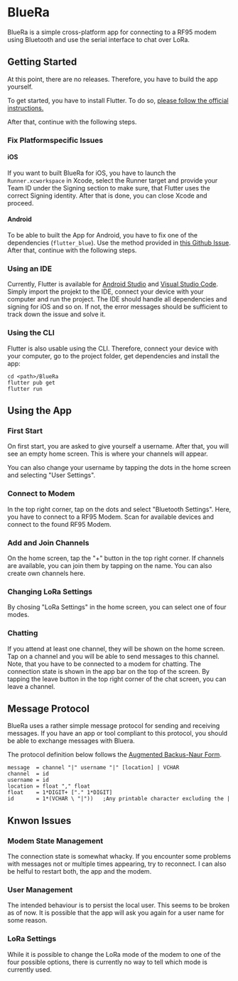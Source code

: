 # BlueRa

BlueRa is a simple cross-platform app for connecting to a RF95 modem using Bluetooth and use the serial interface to chat over LoRa.

## Getting Started

At this point, there are no releases. Therefore, you have to build the app yourself.

To get started, you have to install Flutter. To do so, [please follow the official instructions.](https://flutter.dev/docs/get-started/install)

After that, continue with the following steps.



### Fix Platformspecific Issues

#### iOS

If you want to built BlueRa for iOS, you have to launch the  `Runner.xcworkspace` in Xcode, select the Runner target and provide your Team ID under the Signing section to make sure, that Flutter uses the correct Signing identity. After that is done, you can close Xcode and proceed.



#### Android

To be able to built the App for Android, you have to fix one of the dependencies (`flutter_blue`). Use the method provided in [this Github Issue](https://github.com/pauldemarco/flutter_blue/issues/402#issuecomment-548081305). After that, continue with the following steps.

### Using an IDE

Currently, Flutter is available for [Android Studio](https://flutter.dev/docs/get-started/editor?tab=androidstudio) and [Visual Studio Code](https://flutter.dev/docs/get-started/editor?tab=vscode). Simply import the projekt to the IDE, connect your device with your computer and run the project. The IDE should handle all dependencies and signing for iOS and so on. If not, the error messages should be sufficient to track down the issue and solve it.

### Using the CLI

Flutter is also usable using the CLI. Therefore, connect your device with your computer, go to the project folder, get dependencies and install the app:

```shell
cd <path>/BlueRa
flutter pub get
flutter run
```

## Using the App

### First Start

On first start, you are asked to give yourself a username. After that, you will see an empty home screen. This is where your channels will appear.

You can also change your username by tapping the dots in the home screen and selecting "User Settings".

### Connect to Modem

In the top right corner, tap on the dots and select "Bluetooth Settings". Here, you have to connect to a RF95 Modem. Scan for available devices and connect to the found RF95 Modem.

### Add and Join Channels

On the home screen, tap the "+" button in the top right corner. If channels are available, you can join them by tapping on the name. You can also create own channels here.

### Changing LoRa Settings

By chosing "LoRa Settings" in the home screen, you can select one of four modes.

### Chatting

If you attend at least one channel, they will be shown on the home screen. Tap on a channel and you will be able to send messages to this channel. Note, that you have to be connected to a modem for chatting. The connection state is shown in the app bar on the top of the screen. By tapping the leave button in the top right corner of the chat screen, you can leave a channel.



## Message Protocol

BlueRa uses a rather simple message protocol for sending and receiving messages. If you have an app or tool compliant to this protocol, you should be able to exchange messages with Bluera.

The protocol definition below follows the [Augmented Backus-Naur Form](https://en.wikipedia.org/wiki/Augmented_Backus–Naur_form).

```
message  = channel "|" username "|" [location] | VCHAR
channel  = id
username = id
location = float "," float
float    = 1*DIGIT+ ["." 1*DIGIT]
id       = 1*(VCHAR \ "|"))   ;Any printable character excluding the |
```



## Knwon Issues

### Modem State Management

The connection state is somewhat whacky. If you encounter some problems with messages not or multiple times appearing, try to reconnect. I can also be helful to restart both, the app and the modem.

### User Management

The intended behaviour is to persist the local user. This seems to be broken as of now. It is possible that the app will ask you again for a user name for some reason.

### LoRa Settings

While it is possible to change the LoRa mode of the modem to one of the four possible options, there is currently no way to tell which mode is currently used.
